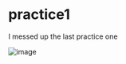 # practice1
I messed up the last practice one 

![image](https://github.com/pikaapocket/practice1/assets/174375242/99142441-c71e-46ed-b863-e5a0e88f5848)

